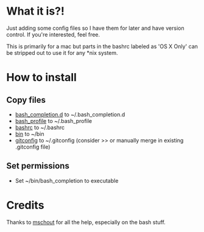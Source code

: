 # What it is?!
Just adding some config files so I have them for later and have version control. If you're interested, feel free.

This is primarily for a mac but parts in the bashrc labeled as 'OS X Only' can be stripped out to use it for any *nix system.

# How to install
## Copy files
* [bash_completion.d](https://github.com/craveytrain/local-config/tree/master/bash_completion.d) to ~/.bash_completion.d
* [bash_profile](https://github.com/craveytrain/local-config/blob/master/bash_profile) to ~/.bash_profile
* [bashrc](https://github.com/craveytrain/local-config/blob/master/bashrc) to ~/.bashrc
* [bin](https://github.com/craveytrain/local-config/tree/master/bin) to ~/bin
* [gitconfig](https://github.com/craveytrain/local-config/tree/master/gitconfig) to ~/.gitconfig (consider >> or manually merge in existing .gitconfig file)

## Set permissions
* Set ~/bin/bash_completion to executable

# Credits
Thanks to [mschout](https://github.com/mschout) for all the help, especially on the bash stuff.
